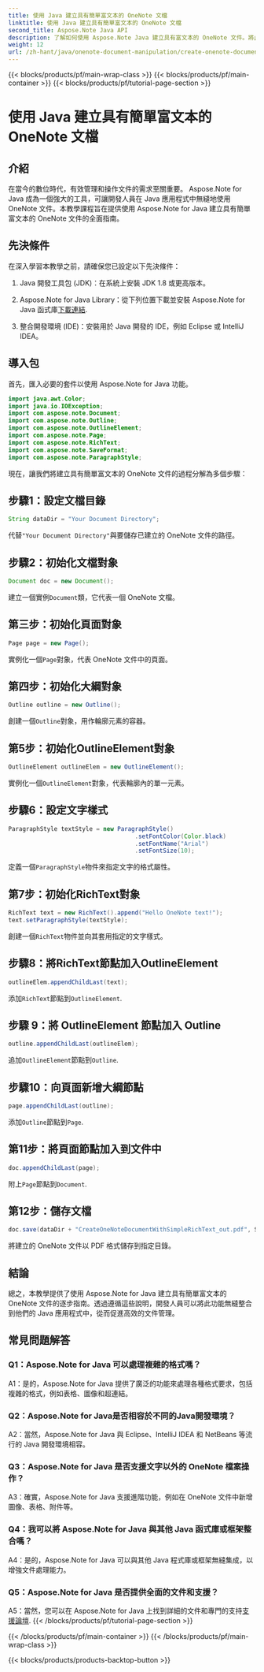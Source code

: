 ```yaml
---
title: 使用 Java 建立具有簡單富文本的 OneNote 文檔
linktitle: 使用 Java 建立具有簡單富文本的 OneNote 文檔
second_title: Aspose.Note Java API
description: 了解如何使用 Aspose.Note Java 建立具有富文本的 OneNote 文件。將此功能整合到您的 Java 應用程式中以實現高效的文件管理。
weight: 12
url: /zh-hant/java/onenote-document-manipulation/create-onenote-document-simple-rich-text/
---
```


{{< blocks/products/pf/main-wrap-class >}}
{{< blocks/products/pf/main-container >}}
{{< blocks/products/pf/tutorial-page-section >}}

# 使用 Java 建立具有簡單富文本的 OneNote 文檔

## 介紹

在當今的數位時代，有效管理和操作文件的需求至關重要。 Aspose.Note for Java 成為一個強大的工具，可讓開發人員在 Java 應用程式中無縫地使用 OneNote 文件。本教學課程旨在提供使用 Aspose.Note for Java 建立具有簡單富文本的 OneNote 文件的全面指南。

## 先決條件

在深入學習本教學之前，請確保您已設定以下先決條件：

1. Java 開發工具包 (JDK)：在系統上安裝 JDK 1.8 或更高版本。
   
2.  Aspose.Note for Java Library：從下列位置下載並安裝 Aspose.Note for Java 函式庫[下載連結](https://releases.aspose.com/note/java/).
   
3. 整合開發環境 (IDE)：安裝用於 Java 開發的 IDE，例如 Eclipse 或 IntelliJ IDEA。

## 導入包

首先，匯入必要的套件以使用 Aspose.Note for Java 功能。

```java
import java.awt.Color;
import java.io.IOException;
import com.aspose.note.Document;
import com.aspose.note.Outline;
import com.aspose.note.OutlineElement;
import com.aspose.note.Page;
import com.aspose.note.RichText;
import com.aspose.note.SaveFormat;
import com.aspose.note.ParagraphStyle;
```

現在，讓我們將建立具有簡單富文本的 OneNote 文件的過程分解為多個步驟：

## 步驟1：設定文檔目錄

```java
String dataDir = "Your Document Directory";
```

代替`"Your Document Directory"`與要儲存已建立的 OneNote 文件的路徑。

## 步驟2：初始化文檔對象

```java
Document doc = new Document();
```

建立一個實例`Document`類，它代表一個 OneNote 文檔。

## 第三步：初始化頁面對象

```java
Page page = new Page();
```

實例化一個`Page`對象，代表 OneNote 文件中的頁面。

## 第四步：初始化大綱對象

```java
Outline outline = new Outline();
```

創建一個`Outline`對象，用作輪廓元素的容器。

## 第5步：初始化OutlineElement對象

```java
OutlineElement outlineElem = new OutlineElement();
```

實例化一個`OutlineElement`對象，代表輪廓內的單一元素。

## 步驟6：設定文字樣式

```java
ParagraphStyle textStyle = new ParagraphStyle()
                                    .setFontColor(Color.black)
                                    .setFontName("Arial")
                                    .setFontSize(10);
```

定義一個`ParagraphStyle`物件來指定文字的格式屬性。

## 第7步：初始化RichText對象

```java
RichText text = new RichText().append("Hello OneNote text!");
text.setParagraphStyle(textStyle);
```

創建一個`RichText`物件並向其套用指定的文字樣式。

## 步驟8：將RichText節點加入OutlineElement

```java
outlineElem.appendChildLast(text);
```

添加`RichText`節點到`OutlineElement`.

## 步驟 9：將 OutlineElement 節點加入 Outline

```java
outline.appendChildLast(outlineElem);
```

追加`OutlineElement`節點到`Outline`.

## 步驟10：向頁面新增大綱節點

```java
page.appendChildLast(outline);
```

添加`Outline`節點到`Page`.

## 第11步：將頁面節點加入到文件中

```java
doc.appendChildLast(page);
```

附上`Page`節點到`Document`.

## 第12步：儲存文檔

```java
doc.save(dataDir + "CreateOneNoteDocumentWithSimpleRichText_out.pdf", SaveFormat.Pdf);
```

將建立的 OneNote 文件以 PDF 格式儲存到指定目錄。

## 結論

總之，本教學提供了使用 Aspose.Note for Java 建立具有簡單富文本的 OneNote 文件的逐步指南。透過遵循這些說明，開發人員可以將此功能無縫整合到他們的 Java 應用程式中，從而促進高效的文件管理。

## 常見問題解答

### Q1：Aspose.Note for Java 可以處理複雜的格式嗎？

A1：是的，Aspose.Note for Java 提供了廣泛的功能來處理各種格式要求，包括複雜的格式，例如表格、圖像和超連結。

### Q2：Aspose.Note for Java是否相容於不同的Java開發環境？

A2：當然，Aspose.Note for Java 與 Eclipse、IntelliJ IDEA 和 NetBeans 等流行的 Java 開發環境相容。

### Q3：Aspose.Note for Java 是否支援文字以外的 OneNote 檔案操作？

A3：確實，Aspose.Note for Java 支援進階功能，例如在 OneNote 文件中新增圖像、表格、附件等。

### Q4：我可以將 Aspose.Note for Java 與其他 Java 函式庫或框架整合嗎？

A4：是的，Aspose.Note for Java 可以與其他 Java 程式庫或框架無縫集成，以增強文件處理能力。

### Q5：Aspose.Note for Java 是否提供全面的文件和支援？

 A5：當然，您可以在 Aspose.Note for Java 上找到詳細的文件和專門的支持[支援論壇](https://forum.aspose.com/c/note/28).
{{< /blocks/products/pf/tutorial-page-section >}}

{{< /blocks/products/pf/main-container >}}
{{< /blocks/products/pf/main-wrap-class >}}

{{< blocks/products/products-backtop-button >}}
